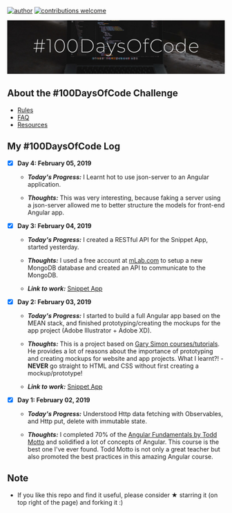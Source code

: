 [![author](https://img.shields.io/badge/author-carlosfab-red.svg)](https://www.linkedin.com/in/carlosfab) [![contributions welcome](https://img.shields.io/badge/contributions-welcome-brightgreen.svg?style=flat)](https://github.com/dwyl/esta/issues)
<p align="center">
  <img src="/img/cover.jpg" >
</p>

## About the #100DaysOfCode Challenge

- [Rules](rules.md)
- [FAQ](FAQ.md)
- [Resources](resources.md)

## My #100DaysOfCode Log

- [x] **Day 4: February 05, 2019**

    * ***Today's Progress:*** I Learnt hot to use json-server to an Angular application.

    * ***Thoughts:*** This was very interesting, because faking a server using a json-server allowed me to better structure the models for front-end Angular app.

- [x] **Day 3: February 04, 2019**

    * ***Today's Progress:*** I created a RESTful API for the Snippet App, started yesterday.

    * ***Thoughts:*** I used a free account at [mLab.com](https://mlab.com) to setup a new MongoDB database and created an API to communicate to the MongoDB.

    * ***Link to work:*** [Snippet App](https://github.com/carlosfab/snippet-app.git)

- [x] **Day 2: February 03, 2019**

    * ***Today's Progress:*** I started to build a full Angular app based on the MEAN stack, and finished prototyping/creating the mockups for the app project (Adobe Illustrator + Adobe XD).

    * ***Thoughts:*** This is a project based on [Gary Simon courses/tutorials](http://www.garysimon.com). He provides a lot of reasons about the importance of prototyping and creating mockups for website and app projects. What I learnt?! - **NEVER** go straight to HTML and CSS without first creating a mockup/prototype!

    * ***Link to work:*** [Snippet App](https://github.com/carlosfab/snippet-app.git)


- [x] **Day 1: February 02, 2019**

    * ***Today's Progress:*** Understood Http data fetching with Observables, and Http put, delete with immutable state.

    * ***Thoughts:*** I completed 70% of the [Angular Fundamentals by Todd Motto](https://ultimatecourses.com/angular) and solidified a lot of concepts of Angular. This course is the best one I've ever found. Todd Motto is not only a great teacher but also promoted the best practices in this amazing Angular course.


## Note

* If you like this repo and find it useful, please consider &#9733; starring it (on top right of the page) and forking it :)
